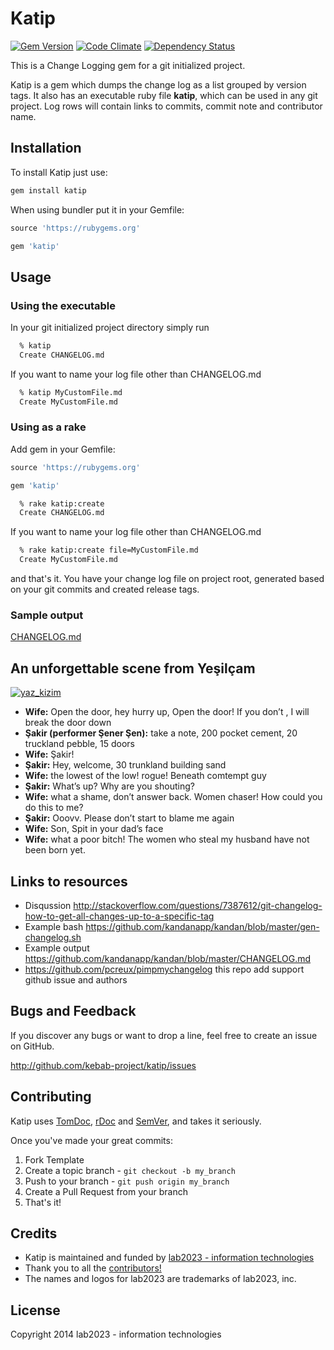 # Katip

[![Gem Version](https://badge.fury.io/rb/katip.png)](http://badge.fury.io/rb/katip)
[![Code Climate](https://codeclimate.com/github/kebab-project/katip.png)](https://codeclimate.com/github/kebab-project/katip)
[![Dependency Status](https://gemnasium.com/kebab-project/katip.png)](https://gemnasium.com/kebab-project/katip)

This is a Change Logging gem for a git initialized project.

Katip is a gem which dumps the change log as a list grouped by version tags.
It also has an executable ruby file **katip**, which can be used in any git project.
Log rows will contain links to commits, commit note and contributor name.

## Installation

To install Katip just use:

```sh
gem install katip
```

When using bundler put it in your Gemfile:

```ruby
source 'https://rubygems.org'

gem 'katip'
```

## Usage

### Using the executable

In your git initialized project directory simply run

```sh
  % katip
  Create CHANGELOG.md
```

If you want to name your log file other than CHANGELOG.md

```sh
  % katip MyCustomFile.md
  Create MyCustomFile.md
```


### Using as a rake
Add gem in your Gemfile:

```ruby
source 'https://rubygems.org'

gem 'katip'
```

```sh
  % rake katip:create
  Create CHANGELOG.md
```

If you want to name your log file other than CHANGELOG.md

```sh
  % rake katip:create file=MyCustomFile.md
  Create MyCustomFile.md
```

and that's it. You have your change log file on project root, generated based on your git commits and created release tags.

### Sample output

[CHANGELOG.md](https://github.com/kebab-project/katip/blob/develop/CHANGELOG.md)


## An unforgettable scene from Yeşilçam

[![yaz_kizim](https://i1.ytimg.com/vi/v9L96Hh9jJc/mqdefault.jpg)](http://www.youtube.com/watch?v=v9L96Hh9jJc)

- **Wife:** Open the door, hey  hurry up, Open the door! If you don’t , I will break the door down
- **Şakir (performer Şener Şen):** take a note, 200 pocket cement, 20 truckland pebble, 15 doors
- **Wife:** Şakir!
- **Şakir:** Hey, welcome, 30 trunkland building sand
- **Wife:** the lowest of the low! rogue! Beneath comtempt guy
- **Şakir:** What’s up? Why are you shouting?
- **Wife:** what a shame, don’t answer back.  Women chaser! How could you do this to me?
- **Şakir:** Ooovv. Please don’t start to blame me again
- **Wife:** Son, Spit in your dad’s face
- **Wife:** what a poor bitch! The women who steal my husband  have not been born yet.

## Links to resources

* Disqussion http://stackoverflow.com/questions/7387612/git-changelog-how-to-get-all-changes-up-to-a-specific-tag
* Example bash https://github.com/kandanapp/kandan/blob/master/gen-changelog.sh
* Example output https://github.com/kandanapp/kandan/blob/master/CHANGELOG.md
* https://github.com/pcreux/pimpmychangelog this repo add support github issue and authors

## Bugs and  Feedback

If you discover any bugs or want to drop a line, feel free to create an issue on GitHub.

http://github.com/kebab-project/katip/issues

## Contributing

Katip uses [TomDoc](http://tomdoc.org/), [rDoc](http://rubydoc.info/gems/cybele) and [SemVer](http://semver.org/), and takes it seriously.

Once you've made your great commits:

1. Fork Template
2. Create a topic branch - `git checkout -b my_branch`
3. Push to your branch - `git push origin my_branch`
4. Create a Pull Request from your branch
5. That's it!

## Credits

- Katip is maintained and funded by [lab2023 - information technologies](http://lab2023.com/)
- Thank you to all the [contributors!](https://github.com/kebab-project/katip/graphs/contributors)
- The names and logos for lab2023 are trademarks of lab2023, inc.

## License

Copyright 2014 lab2023 - information technologies
